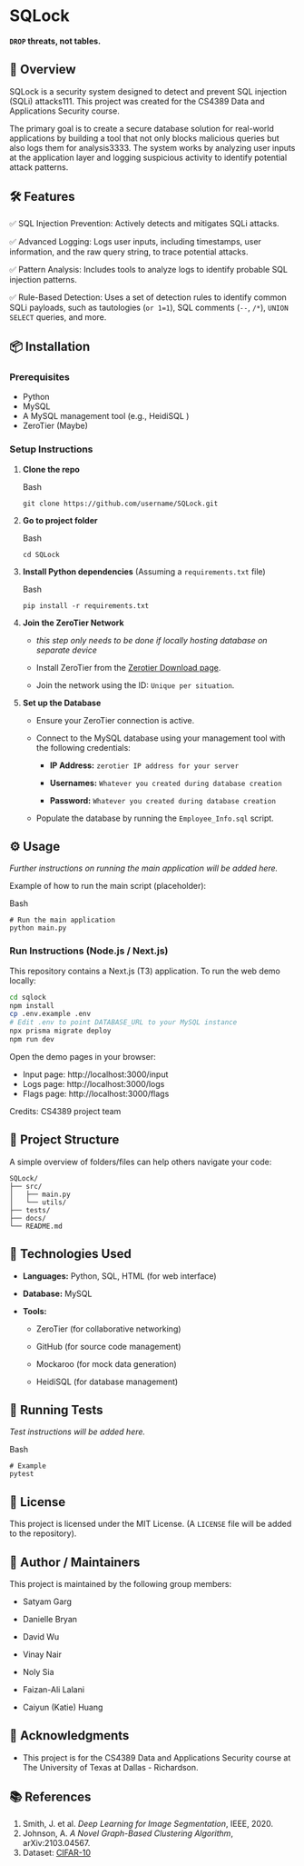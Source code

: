# SQLock

**`DROP` threats, not tables.**

## 🚀 Overview

SQLock is a security system designed to detect and prevent SQL injection (SQLi) attacks111. This project was created for the CS4389 Data and Applications Security course.

The primary goal is to create a secure database solution for real-world applications by building a tool that not only blocks malicious queries but also logs them for analysis3333. The system works by analyzing user inputs at the application layer and logging suspicious activity to identify potential attack patterns.

## 🛠️ Features

✅ SQL Injection Prevention: Actively detects and mitigates SQLi attacks.

✅ Advanced Logging: Logs user inputs, including timestamps, user information, and the raw query string, to trace potential attacks.

✅ Pattern Analysis: Includes tools to analyze logs to identify probable SQL injection patterns.

✅ Rule-Based Detection: Uses a set of detection rules to identify common SQLi payloads, such as tautologies (`or 1=1`), SQL comments (`--`, `/*`), `UNION` `SELECT` queries, and more.

## 📦 Installation

### Prerequisites

- Python
- MySQL 
- A MySQL management tool (e.g., HeidiSQL )
- ZeroTier (Maybe)

### Setup Instructions

1. **Clone the repo**
    
    Bash
    
    ```
    git clone https://github.com/username/SQLock.git
    ```
    
2. **Go to project folder**
    
    Bash
    
    ```
    cd SQLock
    ```
    
3. **Install Python dependencies** (Assuming a `requirements.txt` file)
    
    Bash
    
    ```
    pip install -r requirements.txt
    ```
    
4. **Join the ZeroTier Network**
    
    - *this step only needs to be done if locally hosting database on separate device*
		
    - Install ZeroTier from the [Zerotier Download page](https://www.zerotier.com/download/).
        
    - Join the network using the ID: `Unique per situation`.
        
5. **Set up the Database**
    
    - Ensure your ZeroTier connection is active.
        
    - Connect to the MySQL database using your management tool with the following credentials:
        
        - **IP Address:** `zerotier IP address for your server`
            
        - **Usernames:** `Whatever you created during database creation`
            
        - **Password:** `Whatever you created during database creation`
            
    - Populate the database by running the `Employee_Info.sql` script.
        

## ⚙️ Usage

_Further instructions on running the main application will be added here._

Example of how to run the main script (placeholder):

Bash

```
# Run the main application
python main.py
```

### Run Instructions (Node.js / Next.js)

This repository contains a Next.js (T3) application. To run the web demo locally:

```bash
cd sqlock
npm install
cp .env.example .env
# Edit .env to point DATABASE_URL to your MySQL instance
npx prisma migrate deploy
npm run dev
```

Open the demo pages in your browser:

- Input page: http://localhost:3000/input
- Logs page: http://localhost:3000/logs
- Flags page: http://localhost:3000/flags

Credits: CS4389 project team

## 🧩 Project Structure

A simple overview of folders/files can help others navigate your code:

```
SQLock/
├── src/
│   ├── main.py
│   └── utils/
├── tests/
├── docs/
└── README.md
```

## 🧠 Technologies Used

- **Languages:** Python, SQL, HTML (for web interface)
    
- **Database:** MySQL
    
- **Tools:**
    
    - ZeroTier (for collaborative networking) 
        
    - GitHub (for source code management)
        
    - Mockaroo (for mock data generation)
        
    - HeidiSQL (for database management)
        

## 🧪 Running Tests

_Test instructions will be added here._

Bash

```
# Example
pytest
```

## 📄 License

This project is licensed under the MIT License. (A `LICENSE` file will be added to the repository).

## 👤 Author / Maintainers

This project is maintained by the following group members:

- Satyam Garg 
    
- Danielle Bryan
    
- David Wu
    
- Vinay Nair
    
- Noly Sia
    
- Faizan-Ali Lalani
    
- Caiyun (Katie) Huang
    

## 🌟 Acknowledgments

- This project is for the CS4389 Data and Applications Security course at The University of Texas at Dallas - Richardson.

## 📚 References

1. Smith, J. et al. *Deep Learning for Image Segmentation*, IEEE, 2020.  
2. Johnson, A. *A Novel Graph-Based Clustering Algorithm*, arXiv:2103.04567.  
3. Dataset: [CIFAR-10](https://www.cs.toronto.edu/~kriz/cifar.html)
